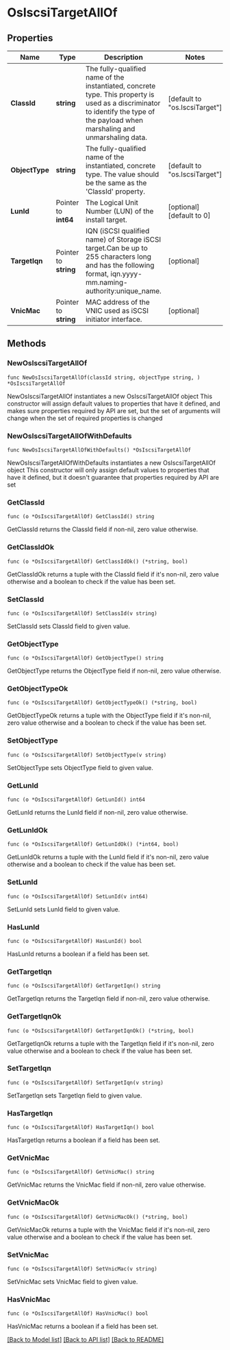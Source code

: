 # OsIscsiTargetAllOf

## Properties

Name | Type | Description | Notes
------------ | ------------- | ------------- | -------------
**ClassId** | **string** | The fully-qualified name of the instantiated, concrete type. This property is used as a discriminator to identify the type of the payload when marshaling and unmarshaling data. | [default to "os.IscsiTarget"]
**ObjectType** | **string** | The fully-qualified name of the instantiated, concrete type. The value should be the same as the &#39;ClassId&#39; property. | [default to "os.IscsiTarget"]
**LunId** | Pointer to **int64** | The Logical Unit Number (LUN) of the install target. | [optional] [default to 0]
**TargetIqn** | Pointer to **string** | IQN (iSCSI qualified name) of Storage iSCSI target.Can be up to 255 characters long and has the following format, iqn.yyyy-mm.naming-authority:unique_name. | [optional] 
**VnicMac** | Pointer to **string** | MAC address of the VNIC used as iSCSI initiator interface. | [optional] 

## Methods

### NewOsIscsiTargetAllOf

`func NewOsIscsiTargetAllOf(classId string, objectType string, ) *OsIscsiTargetAllOf`

NewOsIscsiTargetAllOf instantiates a new OsIscsiTargetAllOf object
This constructor will assign default values to properties that have it defined,
and makes sure properties required by API are set, but the set of arguments
will change when the set of required properties is changed

### NewOsIscsiTargetAllOfWithDefaults

`func NewOsIscsiTargetAllOfWithDefaults() *OsIscsiTargetAllOf`

NewOsIscsiTargetAllOfWithDefaults instantiates a new OsIscsiTargetAllOf object
This constructor will only assign default values to properties that have it defined,
but it doesn't guarantee that properties required by API are set

### GetClassId

`func (o *OsIscsiTargetAllOf) GetClassId() string`

GetClassId returns the ClassId field if non-nil, zero value otherwise.

### GetClassIdOk

`func (o *OsIscsiTargetAllOf) GetClassIdOk() (*string, bool)`

GetClassIdOk returns a tuple with the ClassId field if it's non-nil, zero value otherwise
and a boolean to check if the value has been set.

### SetClassId

`func (o *OsIscsiTargetAllOf) SetClassId(v string)`

SetClassId sets ClassId field to given value.


### GetObjectType

`func (o *OsIscsiTargetAllOf) GetObjectType() string`

GetObjectType returns the ObjectType field if non-nil, zero value otherwise.

### GetObjectTypeOk

`func (o *OsIscsiTargetAllOf) GetObjectTypeOk() (*string, bool)`

GetObjectTypeOk returns a tuple with the ObjectType field if it's non-nil, zero value otherwise
and a boolean to check if the value has been set.

### SetObjectType

`func (o *OsIscsiTargetAllOf) SetObjectType(v string)`

SetObjectType sets ObjectType field to given value.


### GetLunId

`func (o *OsIscsiTargetAllOf) GetLunId() int64`

GetLunId returns the LunId field if non-nil, zero value otherwise.

### GetLunIdOk

`func (o *OsIscsiTargetAllOf) GetLunIdOk() (*int64, bool)`

GetLunIdOk returns a tuple with the LunId field if it's non-nil, zero value otherwise
and a boolean to check if the value has been set.

### SetLunId

`func (o *OsIscsiTargetAllOf) SetLunId(v int64)`

SetLunId sets LunId field to given value.

### HasLunId

`func (o *OsIscsiTargetAllOf) HasLunId() bool`

HasLunId returns a boolean if a field has been set.

### GetTargetIqn

`func (o *OsIscsiTargetAllOf) GetTargetIqn() string`

GetTargetIqn returns the TargetIqn field if non-nil, zero value otherwise.

### GetTargetIqnOk

`func (o *OsIscsiTargetAllOf) GetTargetIqnOk() (*string, bool)`

GetTargetIqnOk returns a tuple with the TargetIqn field if it's non-nil, zero value otherwise
and a boolean to check if the value has been set.

### SetTargetIqn

`func (o *OsIscsiTargetAllOf) SetTargetIqn(v string)`

SetTargetIqn sets TargetIqn field to given value.

### HasTargetIqn

`func (o *OsIscsiTargetAllOf) HasTargetIqn() bool`

HasTargetIqn returns a boolean if a field has been set.

### GetVnicMac

`func (o *OsIscsiTargetAllOf) GetVnicMac() string`

GetVnicMac returns the VnicMac field if non-nil, zero value otherwise.

### GetVnicMacOk

`func (o *OsIscsiTargetAllOf) GetVnicMacOk() (*string, bool)`

GetVnicMacOk returns a tuple with the VnicMac field if it's non-nil, zero value otherwise
and a boolean to check if the value has been set.

### SetVnicMac

`func (o *OsIscsiTargetAllOf) SetVnicMac(v string)`

SetVnicMac sets VnicMac field to given value.

### HasVnicMac

`func (o *OsIscsiTargetAllOf) HasVnicMac() bool`

HasVnicMac returns a boolean if a field has been set.


[[Back to Model list]](../README.md#documentation-for-models) [[Back to API list]](../README.md#documentation-for-api-endpoints) [[Back to README]](../README.md)


